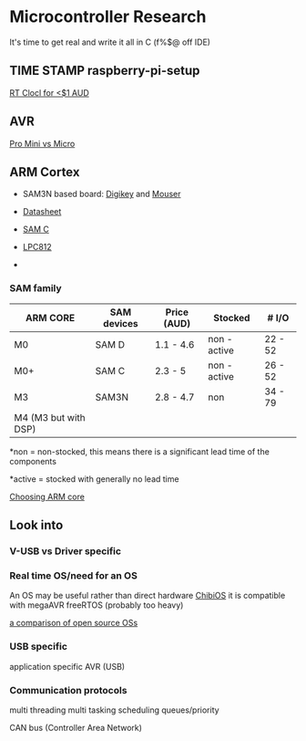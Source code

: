 # Microcontroller Research
It's time to get real and write it all in C (f%$@ off IDE)

## TIME STAMP raspberry-pi-setup
[RT Clocl for <$1 AUD](http://au.mouser.com/search/Refine.aspx?Keyword=187530542&Ns=Pricing%7c0&FS=True&Ntk=P_MarCom)

## AVR
[Pro Mini vs Micro](https://arduino.stackexchange.com/questions/4906/all-the-differences-between-arduinos-pro-mini-pro-micro)
## ARM Cortex
- SAM3N based board: [Digikey](https://www.digikey.com/product-detail/en/microchip-technology/ATSAM3N1AB-AU/ATSAM3N1AB-AU-ND/3128688) and [Mouser](http://au.mouser.com/_/?Keyword=AT91SAM&FS=True&Ns=Pricing|0)
- [Datasheet](http://www.mouser.com/ds/2/268/11011s-1065298.pdf)

- [SAM C](http://au.mouser.com/search/Refine.aspx?Keyword=168359589&Ns=Pricing%7c0&FS=True&Ntk=P_MarCom)

- [LPC812](http://au.mouser.com/Search/Refine.aspx?Keyword=LPC812)
-

### SAM family
|ARM CORE|SAM devices|Price (AUD)| Stocked| # I/O|
|---|---|---|---|---|
|M0| SAM D | 1.1 - 4.6 | non - active| 22 - 52 |
|M0+ | SAM C | 2.3 - 5 |non - active | 26 - 52 |
| M3 | SAM3N | 2.8 - 4.7 | non | 34 - 79 |
| M4 (M3 but with DSP) | |

\*non = non-stocked, this means there is a significant lead time of the components

\*active = stocked with generally no lead time


[Choosing ARM core](https://www.silabs.com/documents/public/white-papers/Which-ARM-Cortex-Core-Is-Right-for-Your-Application.pdf)
## Look into
### V-USB vs Driver specific
### Real time OS/need for an OS
An OS may be useful rather than direct hardware
[ChibiOS](https://en.wikipedia.org/wiki/ChibiOS/RT)
it is compatible with megaAVR
freeRTOS (probably too heavy)

[a comparison of open source OSs](https://en.wikipedia.org/wiki/Comparison_of_open-source_operating_systems )
### USB specific
application specific AVR (USB)

### Communication protocols
multi threading
multi tasking
scheduling
queues/priority

CAN bus (Controller Area Network)
